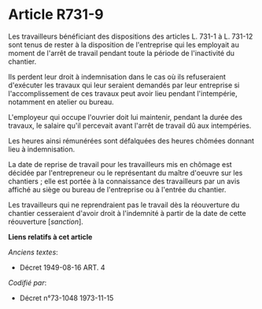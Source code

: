 # Article R731-9

Les travailleurs bénéficiant des dispositions des articles L. 731-1 à L. 731-12 sont tenus de rester à la disposition de
l'entreprise qui les employait au moment de l'arrêt de travail pendant toute la période de l'inactivité du chantier.

Ils perdent leur droit à indemnisation dans le cas où ils refuseraient d'exécuter les travaux qui leur seraient demandés par
leur entreprise si l'accomplissement de ces travaux peut avoir lieu pendant l'intempérie, notamment en atelier ou bureau.

L'employeur qui occupe l'ouvrier doit lui maintenir, pendant la durée des travaux, le salaire qu'il percevait avant l'arrêt
de travail dû aux intempéries.

Les heures ainsi rémunérées sont défalquées des heures chômées donnant lieu à indemnisation.

La date de reprise de travail pour les travailleurs mis en chômage est décidée par l'entrepreneur ou le représentant du
maître d'oeuvre sur les chantiers ; elle est portée à la connaissance des travailleurs par un avis affiché au siège ou bureau
de l'entreprise ou à l'entrée du chantier.

Les travailleurs qui ne reprendraient pas le travail dès la réouverture du chantier cesseraient d'avoir droit à l'indemnité à
partir de la date de cette réouverture [*sanction*].

**Liens relatifs à cet article**

_Anciens textes_:

  - Décret  1949-08-16 ART. 4

_Codifié par_:

  - Décret n°73-1048 1973-11-15

